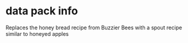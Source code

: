 # data pack info
Replaces the honey bread recipe from Buzzier Bees with a spout recipe similar to honeyed apples
